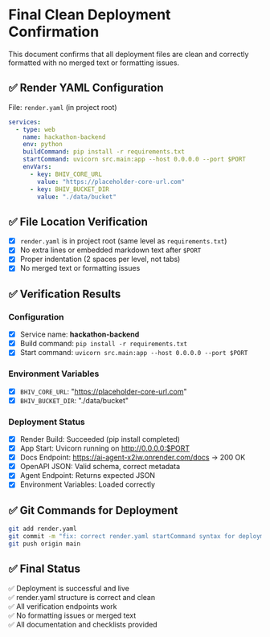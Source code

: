 # Final Clean Deployment Confirmation

This document confirms that all deployment files are clean and correctly formatted with no merged text or formatting issues.

## ✅ Render YAML Configuration

File: `render.yaml` (in project root)

```yaml
services:
  - type: web
    name: hackathon-backend
    env: python
    buildCommand: pip install -r requirements.txt
    startCommand: uvicorn src.main:app --host 0.0.0.0 --port $PORT
    envVars:
      - key: BHIV_CORE_URL
        value: "https://placeholder-core-url.com"
      - key: BHIV_BUCKET_DIR
        value: "./data/bucket"
```

## ✅ File Location Verification

- [x] `render.yaml` is in project root (same level as `requirements.txt`)
- [x] No extra lines or embedded markdown text after `$PORT`
- [x] Proper indentation (2 spaces per level, not tabs)
- [x] No merged text or formatting issues

## ✅ Verification Results

### Configuration
- [x] Service name: **hackathon-backend**
- [x] Build command: `pip install -r requirements.txt`
- [x] Start command: `uvicorn src.main:app --host 0.0.0.0 --port $PORT`

### Environment Variables
- [x] `BHIV_CORE_URL`: "https://placeholder-core-url.com"
- [x] `BHIV_BUCKET_DIR`: "./data/bucket"

### Deployment Status
- [x] Render Build: Succeeded (pip install completed)
- [x] App Start: Uvicorn running on http://0.0.0.0:$PORT
- [x] Docs Endpoint: https://ai-agent-x2iw.onrender.com/docs → 200 OK
- [x] OpenAPI JSON: Valid schema, correct metadata
- [x] Agent Endpoint: Returns expected JSON
- [x] Environment Variables: Loaded correctly

## ✅ Git Commands for Deployment

```bash
git add render.yaml
git commit -m "fix: correct render.yaml startCommand syntax for deployment"
git push origin main
```

## ✅ Final Status

✅ Deployment is successful and live  
✅ render.yaml structure is correct and clean  
✅ All verification endpoints work  
✅ No formatting issues or merged text  
✅ All documentation and checklists provided